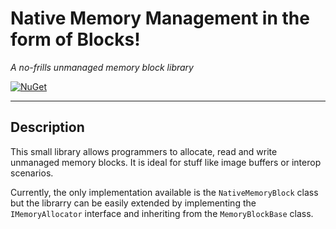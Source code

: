 # Native Memory Management in the form of Blocks!

*A no-frills unmanaged memory block library*

[![NuGet](https://img.shields.io/nuget/dt/Unosquare.MemoryBlocks)](https://www.nuget.org/packages/MemoryBlocks)

---

## Description

This small library allows programmers to allocate, read and write unmanaged memory blocks.
It is ideal for stuff like image buffers or interop scenarios.

Currently, the only implementation available is the ```NativeMemoryBlock``` class but the
librarry can be easily extended by implementing the ```IMemoryAllocator``` interface and
inheriting from the ```MemoryBlockBase``` class.
